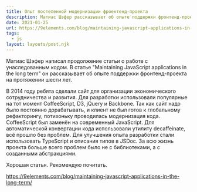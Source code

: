 ```yaml
---
title: Опыт постепенной модернизации фроентенд-проекта
description: Матиас Шэфер рассказывает об опыте поддержки фронтенд-проекта на протяжении шести лет
date: 2021-01-25
url: https://9elements.com/blog/maintaining-javascript-applications-in-the-long-term/ 
tags:
  - js
layout: layouts/post.njk
---
```

Матиас Шэфер написал продолжение статьи о работе с унаследованным кодом. В статье "Maintaining JavaScript applications in the long term" он рассказывает об опыте поддержки фронтенд-проекта на протяжении шести лет.

В 2014 году ребята сделали сайт для организации экономического сотрудничества и развития. Для разработки использовали популярные на тот момент CoffeeScript, D3, jQuery и Backbone. Так как сайт надо было постоянно дорабатывать, и клиент не был готов к глобальному рефакторингу, потихоньку проводилась модернизация кода. CoffeeScript был заменён на современный JavaScript. Для автоматической конвертации кода использовали утилиту decaffeinate, всё прошло без проблем. Для улучшения опыта разработки стали использовать TypeScript и описания типов в JSDoc. За всю жизнь проекта больше всего проблем было не с библиотеками, а с созданными абстракциями.

Хорошая статья. Рекомендую почитать.

https://9elements.com/blog/maintaining-javascript-applications-in-the-long-term/ 
